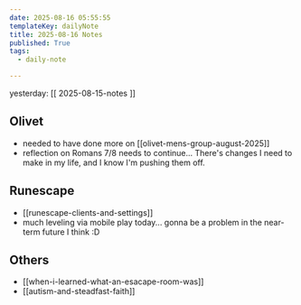 ```yaml
---
date: 2025-08-16 05:55:55
templateKey: dailyNote
title: 2025-08-16 Notes
published: True
tags:
  - daily-note

---
```


yesterday: [[ 2025-08-15-notes ]]

## Olivet

- needed to have done more on [[olivet-mens-group-august-2025]]
- reflection on Romans 7/8 needs to continue... There's changes I need to make in my life, and I know I'm pushing them off.

## Runescape

-  [[runescape-clients-and-settings]]
- much leveling via mobile play today... gonna be a problem in the near-term future I think :D

## Others

- [[when-i-learned-what-an-esacape-room-was]]
- [[autism-and-steadfast-faith]]
